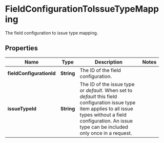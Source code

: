 

# FieldConfigurationToIssueTypeMapping

The field configuration to issue type mapping.

## Properties

| Name | Type | Description | Notes |
|------------ | ------------- | ------------- | -------------|
|**fieldConfigurationId** | **String** | The ID of the field configuration. |  |
|**issueTypeId** | **String** | The ID of the issue type or *default*. When set to *default* this field configuration issue type item applies to all issue types without a field configuration. An issue type can be included only once in a request. |  |



